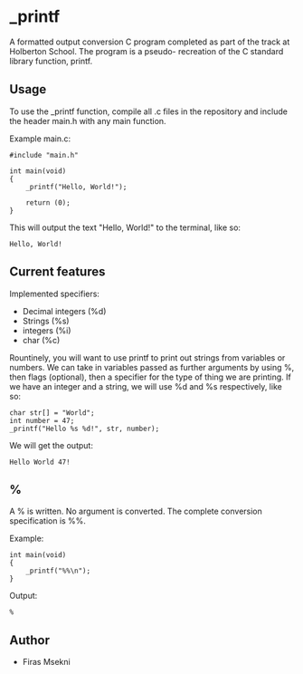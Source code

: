 # _printf 

A formatted output conversion C program completed as part of the track at Holberton School. The program is a pseudo- recreation of the C standard library function, printf.

## Usage
To use the _printf function, compile all .c files in the repository and include the header main.h with any main function.

Example main.c:
```
#include "main.h"

int main(void)
{
    _printf("Hello, World!");

    return (0);
}
```
This will output the text "Hello, World!" to the terminal, like so:

```
Hello, World!
```
## Current features

Implemented specifiers:

* Decimal integers (%d)
* Strings (%s)
* integers (%i)
* char (%c)

Rountinely, you will want to use printf to print out strings from variables or numbers. We can take in variables passed as further arguments by using %, then flags (optional), then a specifier for the type of thing we are printing. If we have an integer and a string, we will use %d and %s respectively, like so:
```
char str[] = "World";
int number = 47;
_printf("Hello %s %d!", str, number);
```
We will get the output:
```
Hello World 47!
```
## %

A % is written. No argument is converted. The complete conversion specification is %%.

Example:
```
int main(void)
{
    _printf("%%\n");
}
```
Output:
```
%
```
## Author

* Firas Msekni
